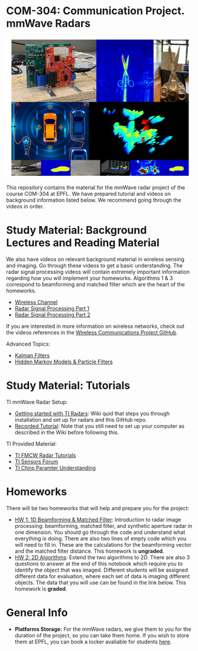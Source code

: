 # COM-304: Communication Project. mmWave Radars

![Pull Figure](Wiki_Images/radar.jpg)

This repository contains the material for the mmWave radar project of the course COM-304 at EPFL. We have prepared tutorial and videos on background information listed below. We recommend going through the videos in order.

# Study Material: Background Lectures and Reading Material


We also have videos on relevant background material in wireless sensing and imaging. Go through these videos to get a basic understanding. The radar signal processing videos will contain extremely important information regarding how you will implement your homeworks. Algorithms 1 & 3 correspond to beamforming and matched filter which are the heart of the homeworks. 

- [Wireless Channel](https://drive.google.com/file/d/1U9uZPo3BGUd1OmABDrBEvJCC7zzfRUcX/view?usp=sharing)
- [Radar Signal Processing Part 1](https://drive.google.com/file/d/1yGauDMUWJAcJZ8CXglKKwFKr1sgutI52/view?usp=drive_link)
- [Radar Signal Processing Part 2](https://drive.google.com/file/d/1px1rs0pZC4aFFp012tHNV9iMDyW1iZEy/view?usp=drive_link)

If you are interested in more information on wireless networks, check out the videos references in the [Wireless Communications Project GitHub](https://github.com/samhy99/COM-304-BladeRF).

Advanced Topics:
- [Kalman Filters](https://drive.google.com/file/d/1_w2JmI44n0ccYkC14DZS7LDYJYYkVMf1/view?usp=drive_link)
- [Hidden Markov Models & Particle Filters](https://drive.google.com/file/d/1IkyOEt_X85PvOVKjdYTHT18G8vaQOyIa/view?usp=drive_link)

# Study Material: Tutorials
TI mmWave Radar Setup:
- [Getting started with TI Radars](https://github.com/hailanzs/comm-proj-radar/wiki): Wiki quid that steps you through installation and set up for radars and this GitHub repo.
- [Recorded Tutorial](https://drive.google.com/file/d/1uaS0wtz7ObpLxDCFIc6ieWcw1DtBLeYQ/view?usp=sharing): Note that you still need to set up your computer as described in the Wiki before following this.

TI Provided Material:
- [TI FMCW Radar Tutorials](https://www.ti.com/video/series/mmwave-training-series.html)
- [TI Sensors Forum](https://e2e.ti.com/support/sensors-group/)
- [TI Chirp Paramter Understanding](https://www.ti.com/lit/an/swra553a/swra553a.pdf?ts=1684912880969&ref_url=https3A2F2Fwww.ti.com2Ftool2FMMWAVE-DFP)


# Homeworks
There will be two homeworks that will help and prepare you for the project:

- [HW 1: 1D Beamforming & Matched Filter](homework_1.ipynb): Introduction to radar image processing: beamforming, matched filter, and synthetic aperture radar in one dimension. You should go through the code and understand what everything is doing. There are also two lines of empty code which you will need to fill in. These are the calculations for the beamforming vector and the matched filter distance. This homework is **ungraded**. 
- [HW 2: 2D Algorithms](homework_2.ipynb): Extend the two algorithms to 2D. There are also 3 questions to answer at the end of this notebook which require you to identify the object that was imaged. Different students will be assigned different data for evaluation, where each set of data is imaging different objects. The data that you will use can be found in the link below. This homework is **graded**. 

# General Info
- **Platforms Storage:** For the mmWave radars, we give them to you for the duration of the project, so you can take them home. If you wish to store them at EPFL, you can book a locker avaliable for students [here](https://mycamipro.epfl.ch/client/lockerassign). 
